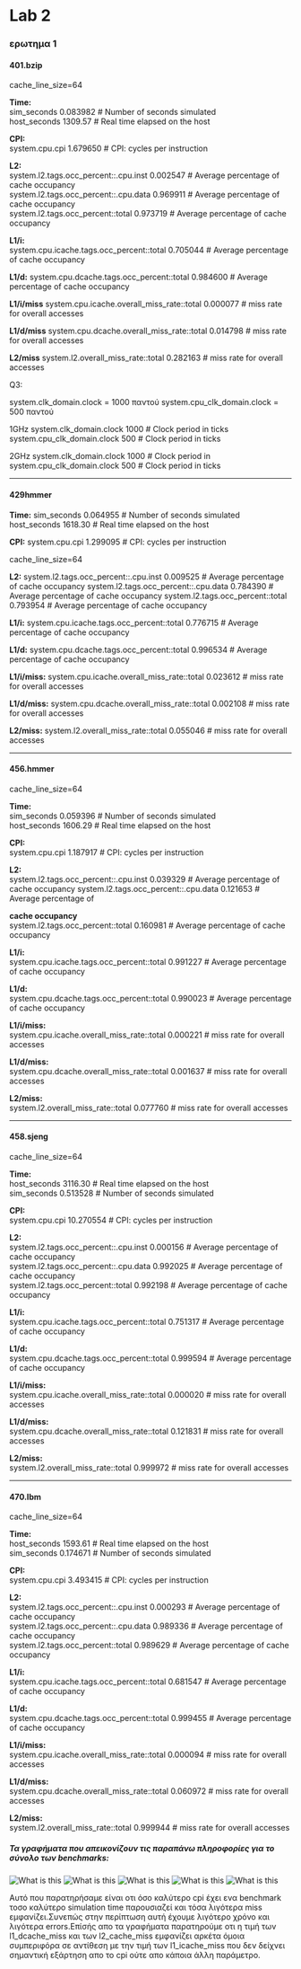
# Lab 2
### ερωτημα 1

#### **401.bzip**

cache_line_size=64                                                                                      

**Time:**                                                                                                         
sim_seconds                              	0.083982                   	# Number of seconds simulated                              
host_seconds                              	1309.57                   	# Real time elapsed on the host

**CPI:**                                                                                               
system.cpu.cpi                           	1.679650                   	# CPI: cycles per instruction

**L2:**                                                                                                          
system.l2.tags.occ_percent::.cpu.inst    	0.002547                   	# Average percentage of cache occupancy          
system.l2.tags.occ_percent::.cpu.data    	0.969911                   	# Average percentage of cache occupancy           
system.l2.tags.occ_percent::total        	0.973719                   	# Average percentage of cache occupancy                     

**L1/i:**                                                                                                                    
system.cpu.icache.tags.occ_percent::total     0.705044                      # Average percentage of cache occupancy

**L1/d:**
system.cpu.dcache.tags.occ_percent::total 	0.984600                   	# Average percentage of cache occupancy

**L1/i/miss**
system.cpu.icache.overall_miss_rate::total 	0.000077                   	# miss rate for overall accesses

**L1/d/miss**
system.cpu.dcache.overall_miss_rate::total 	0.014798                   	# miss rate for overall accesses

**L2/miss**
system.l2.overall_miss_rate::total       	0.282163                   	# miss rate for overall accesses


Q3: 

system.clk_domain.clock                 =     1000   παντού 
system.cpu_clk_domain.clock          =     500    παντού 

1GHz
system.clk_domain.clock                      	1000                   	# Clock period in ticks
system.cpu_clk_domain.clock                   	500                   	# Clock period in ticks

2GHz
system.clk_domain.clock                      	1000                   	# Clock period in 
system.cpu_clk_domain.clock                   	500                   	# Clock period in ticks





------------------------------------------------------------------------------------------------------

#### **429hmmer**
**Time:**
sim_seconds                              	0.064955                   	# Number of seconds simulated
host_seconds                              	1618.30                   	# Real time elapsed on the host

**CPI:**
system.cpu.cpi                           	1.299095                   	# CPI: cycles per instruction

cache_line_size=64

**L2:**
system.l2.tags.occ_percent::.cpu.inst    	0.009525                   	# Average percentage of cache occupancy
system.l2.tags.occ_percent::.cpu.data    	0.784390                   	# Average percentage of cache occupancy
system.l2.tags.occ_percent::total        	0.793954                   	# Average percentage of cache occupancy

**L1/i:**
system.cpu.icache.tags.occ_percent::total 	0.776715                   	# Average percentage of cache occupancy

**L1/d:**
system.cpu.dcache.tags.occ_percent::total 	0.996534                   	# Average percentage of cache occupancy

**L1/i/miss:**
system.cpu.icache.overall_miss_rate::total 	0.023612                   	# miss rate for overall accesses

**L1/d/miss:**
system.cpu.dcache.overall_miss_rate::total 	0.002108                   	# miss rate for overall accesses

**L2/miss:**
system.l2.overall_miss_rate::total       	0.055046                   	# miss rate for overall accesses

--------------------------------------------------------------------------------------------------------

#### **456.hmmer**

cache_line_size=64

**Time:**                                                                                                                      
sim_seconds                              	0.059396                   	# Number of seconds simulated                                   
host_seconds                              	1606.29                   	# Real time elapsed on the host                                  

**CPI:**                                                                                                           
system.cpu.cpi                           	1.187917                   	# CPI: cycles per instruction                   

**L2:**                                                                                                               
system.l2.tags.occ_percent::.cpu.inst    	0.039329                   	# Average percentage of cache occupancy
system.l2.tags.occ_percent::.cpu.data    	0.121653                   	# Average percentage of                     
 
**cache occupancy**                                                                                                     
system.l2.tags.occ_percent::total        	0.160981                   	# Average percentage of cache occupancy

**L1/i:**                                                                                                           
system.cpu.icache.tags.occ_percent::total 	0.991227                   	# Average percentage of cache occupancy                  

**L1/d:**                                                                                                       
system.cpu.dcache.tags.occ_percent::total 	0.990023                   	# Average percentage of cache occupancy                  

**L1/i/miss:**                                                                                                  
system.cpu.icache.overall_miss_rate::total 	0.000221                   	# miss rate for overall accesses              

**L1/d/miss:**                                                                                                
system.cpu.dcache.overall_miss_rate::total 	0.001637                   	# miss rate for overall accesses                        

**L2/miss:**                                                                                                            
system.l2.overall_miss_rate::total       	0.077760                   	# miss rate for overall accesses                       


-------------------------------------------------------------------------
 #### **458.sjeng**

cache_line_size=64                                                               

**Time:**                                                                                                                      
host_seconds                              	3116.30                   	# Real time elapsed on the host                          
sim_seconds                              	0.513528                   	# Number of seconds simulated                           

**CPI:**                                                                                                                   
system.cpu.cpi                          	10.270554                   	# CPI: cycles per instruction                                        

**L2:**                     
system.l2.tags.occ_percent::.cpu.inst    	0.000156                   	# Average percentage of cache occupancy    
system.l2.tags.occ_percent::.cpu.data    	0.992025                   	# Average percentage of cache occupancy     
system.l2.tags.occ_percent::total        	0.992198                   	# Average percentage of cache occupancy     

**L1/i:**                                                                                                       
system.cpu.icache.tags.occ_percent::total 	0.751317                   	# Average percentage of cache occupancy    

**L1/d:**                                                                                                             
system.cpu.dcache.tags.occ_percent::total 	0.999594                   	# Average percentage of cache occupancy                  

**L1/i/miss:**                                                                                                           
system.cpu.icache.overall_miss_rate::total 	0.000020                   	# miss rate for overall accesses                               

**L1/d/miss:**                                                                                                                 
system.cpu.dcache.overall_miss_rate::total 	0.121831                   	# miss rate for overall accesses                                

**L2/miss:**                                                                                                            
system.l2.overall_miss_rate::total       	0.999972                   	# miss rate for overall accesses                   


-------------------------------------------------------------------------------------------------------------

#### **470.lbm**

cache_line_size=64                                                                                             

**Time:**                                                                                                      
host_seconds                              	1593.61                   	# Real time elapsed on the host                     
sim_seconds                              	0.174671                   	# Number of seconds simulated                                

**CPI:**                                                                                                                           
system.cpu.cpi                           	3.493415                   	# CPI: cycles per instruction

**L2:**                                                                                                                         
system.l2.tags.occ_percent::.cpu.inst    	0.000293                   	# Average percentage of cache occupancy                 
system.l2.tags.occ_percent::.cpu.data    	0.989336                   	# Average percentage of cache occupancy           
system.l2.tags.occ_percent::total        	0.989629                   	# Average percentage of cache occupancy              

**L1/i:**                                                                                                               
system.cpu.icache.tags.occ_percent::total 	0.681547                   	# Average percentage of cache occupancy     

**L1/d:**                                                                                                         
system.cpu.dcache.tags.occ_percent::total 	0.999455                   	# Average percentage of cache occupancy          

**L1/i/miss:**                                                                                                  
system.cpu.icache.overall_miss_rate::total 	0.000094                   	# miss rate for overall accesses            

**L1/d/miss:**                                                                                                  
system.cpu.dcache.overall_miss_rate::total 	0.060972                   	# miss rate for overall accesses          

**L2/miss:**                                                                                                           
system.l2.overall_miss_rate::total       	0.999944                   	# miss rate for overall accesses                   

##### Τα γραφήματα που απεικονίζουν τις παραπάνω πληροφορίες για το σύνολο των benchmarks:

![What is this](cpi.png)
![What is this](simulation_time.png)
![What is this](l1_instruction_miss.png)
![What is this](l1_data_miss.png)
![What is this](l2_miss.png)

Αυτό που παρατηρήσαμε είναι οτι όσο καλύτερο cpi έχει ενα benchmark τοσο καλύτερο simulation time παρουσιαζεί και τόσα λιγότερα miss εμφανίζει.Συνεπώς στην περίπτωση αυτή έχουμε λιγότερο χρόνο και λιγότερα errors.Επίσής απο τα γραφήματα παρατηρούμε οτι η τιμή των l1_dcache_miss και των l2_cache_miss εμφανίζει αρκέτα όμοια συμπεριφόρα σε αντίθεση με την τιμή των l1_icache_miss που δεν δείχνει σημαντική εξάρτηση απο το cpi ούτε απο κάποια άλλη παράμετρο.



































